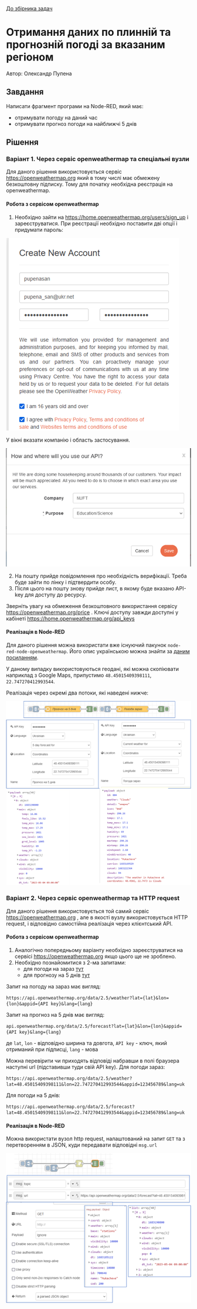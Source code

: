[До збірника задач](README.md)

# Отримання даних по плинній та прогнозній погоді за вказаним регіоном

Автор: Олександр Пупена

## Завдання

Написати фрагмент програми на Node-RED, який має:

- отримувати погоду на даний час
- отримувати прогноз погоди на найближчі 5 днів 

## Рішення 

### Варіант 1. Через сервіс openweathermap та спеціальні вузли

Для даного рішення використовується сервіс https://openweathermap.org який в тому числі має обмежену безкоштовну підписку. Тому для початку необхідна реєстрація на openweathermap.

#### Робота з сервісом openweathermap

1) Необхідно зайти на https://home.openweathermap.org/users/sign_up і зареєструватися. При реєстрації необхідно поставити дві опції і придумати пароль: 



![image-20230503151246675](openweathermedia/image-20230503151246675.png)

У вікні вказати компанію і область застосування.

![image-20230503151448829](openweathermedia/image-20230503151448829.png)

2) На пошту прийде повідомлення про необхідність верифікації. Треба буде зайти по лінку і підтвердити особу. 
3) Після цього на пошту знову прийде лист, в якому буде вказано API-key для доступу до ресурсу. 

Зверніть увагу на обмеження безкоштовного використання сервісу https://openweathermap.org/price  . Ключі доступу завжди доступні у кабінеті https://home.openweathermap.org/api_keys

#### Реалізація в Node-RED

Для даного рішення можна використати вже існуючий пакунок `node-red-node-openweathermap`. Його опис українською можна знайти за [даним посиланням](https://pupenasan.github.io/NodeREDGuidUKR/weather/openweathermap.html). 

У даному випадку використовуються геодані, які можна скопіювати наприклад з Google Maps, припустимо `48.45015409398111`, `22.747270412993544`.

Реалізація через окремі два потоки, які наведені нижче:

![image-20230504095924990](openweathermedia/image-20230504095924990.png)



### Варіант 2. Через сервіс openweathermap та HTTP request

Для даного рішення використовується той самий сервіс https://openweathermap.org , але в якості вузлу використовується HTTP request, і відповідно самостійна реалізація через клієнтський API.

#### Робота з сервісом openweathermap

1) Аналогічно попередньому варіанту необхідно зареєструватися на сервісі https://openweathermap.org  якщо цього ще не зроблено.
2) Необхідно познайомитися з 2-ма запитами:
   - для погоди на зараз [тут](https://openweathermap.org/current)
   - для прогнозу на 5 днів [тут](https://openweathermap.org/forecast5)

Запит на погоду на зараз має вигляд:

```http
https://api.openweathermap.org/data/2.5/weather?lat={lat}&lon={lon}&appid={API key}&lang={lang} 
```

Запит на прогноз на 5 днів має вигляд:

```http
api.openweathermap.org/data/2.5/forecast?lat={lat}&lon={lon}&appid={API key}&lang={lang}
```

де `lat`, `lon` - відповідно ширина та довгота, `API key` - ключ, який отриманий при підписці, `lang` - мова

Можна перевірити чи приходять відповіді набравши в полі браузера наступні url (підставивши туди свій API key). Для погоди зараз: 

```http
https://api.openweathermap.org/data/2.5/weather?lat=48.45015409398111&lon=22.747270412993544&appid=123456789&lang=uk 
```

Для погоди на 5 днів:

```http
https://api.openweathermap.org/data/2.5/forecast?lat=48.45015409398111&lon=22.747270412993544&appid=123456789&lang=uk 
```

#### Реалізація в Node-RED

Можна використати вузол http request, налаштований на запит `GET` та з перетворенням в JSON, куди передавати відповідні `msg.url`

![image-20230504103544563](openweathermedia/image-20230504103544563.png)
